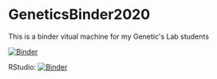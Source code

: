 # GeneticsBinder2020
This is a binder vitual machine for my Genetic's Lab students

[![Binder](https://mybinder.org/badge_logo.svg)](https://mybinder.org/v2/gh/ComplejoC/GeneticsBinder2020/master?filepath=%3Furlpath%3Drstudio)

RStudio: [![Binder](http://mybinder.org/badge_logo.svg)](http://mybinder.org/v2/gh/ComplejoC/GeneticsBinder2020/master?urlpath=rstudio)
